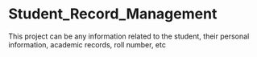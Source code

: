 # Student_Record_Management
This project can be any information related to the student, their personal information, academic records, roll number, etc
